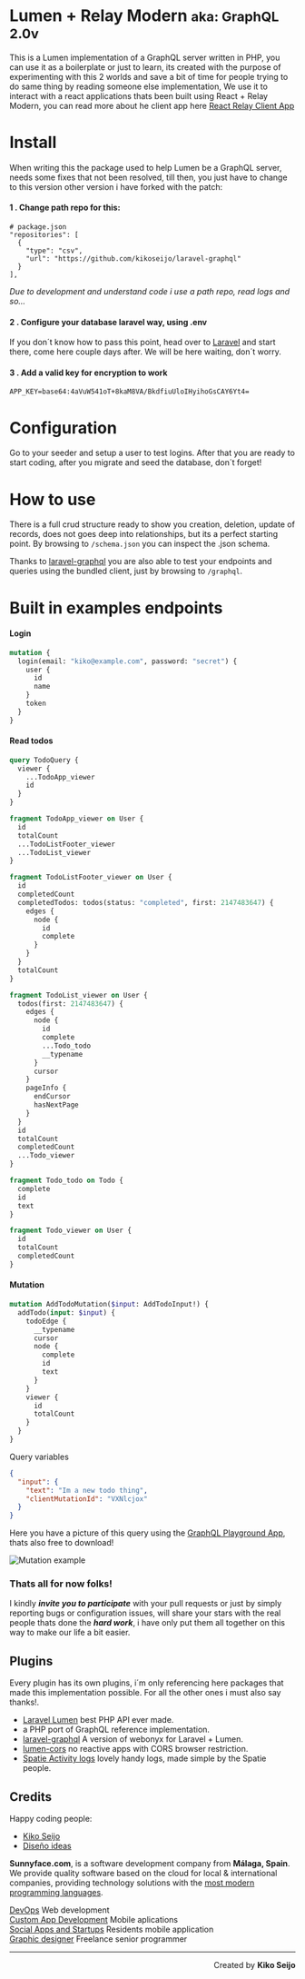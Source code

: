 # Lumen + Relay Modern <small>aka: GraphQL 2.0v</small>

This is a Lumen implementation of a GraphQL server written in PHP, you can use it as a boilerplate or just to learn, its created with the purpose of experimenting with this 2 worlds and save a bit of time for people trying to do same thing by reading someone else implementation, We use it to interact with a react applications thats been built using React + Relay Modern, you can read more about he client app here [React Relay Client App](https://github.com/kikoseijo/react-relay-app)

# Install

When writing this the package used to help Lumen be a GraphQL server, needs some fixes that not been resolved, till then, you just have to change to this version other version i have forked with the patch:

#### 1 . Change path repo for this:

```
# package.json
"repositories": [
  {
    "type": "csv",
    "url": "https://github.com/kikoseijo/laravel-graphql"
  }
],
```

_Due to development and understand code i use a path repo, read logs and so..._

#### 2 . Configure your database laravel way, using .env

If you don´t know how to pass this point, head over to [Laravel](http//laravel.com) and start there, come here couple days after. We will be here waiting, don´t worry.

#### 3 . Add a valid key for encryption to work

```
APP_KEY=base64:4aVuW541oT+8kaM8VA/BkdfiuUloIHyihoGsCAY6Yt4=
```

# Configuration

Go to your seeder and setup a user to test logins. After that you are ready to start coding, after you migrate and seed the database, don´t forget!

# How to use

There is a full crud structure ready to show you creation, deletion, update of records, does not goes deep into relationships, but its a perfect starting point. By browsing to `/schema.json` you can inspect the .json schema.

Thanks to [laravel-graphql](https://github.com/Folkloreatelier/laravel-graphql) you are also able to test your endpoints and queries using the bundled client, just by browsing to `/graphql`.

# Built in examples endpoints

#### Login

```graphql
mutation {
  login(email: "kiko@example.com", password: "secret") {
    user {
      id
      name
    }
    token
  }
}
```

#### Read todos

```graphql
query TodoQuery {
  viewer {
    ...TodoApp_viewer
    id
  }
}

fragment TodoApp_viewer on User {
  id
  totalCount
  ...TodoListFooter_viewer
  ...TodoList_viewer
}

fragment TodoListFooter_viewer on User {
  id
  completedCount
  completedTodos: todos(status: "completed", first: 2147483647) {
    edges {
      node {
        id
        complete
      }
    }
  }
  totalCount
}

fragment TodoList_viewer on User {
  todos(first: 2147483647) {
    edges {
      node {
        id
        complete
        ...Todo_todo
        __typename
      }
      cursor
    }
    pageInfo {
      endCursor
      hasNextPage
    }
  }
  id
  totalCount
  completedCount
  ...Todo_viewer
}

fragment Todo_todo on Todo {
  complete
  id
  text
}

fragment Todo_viewer on User {
  id
  totalCount
  completedCount
}
```

#### Mutation

```graphql
mutation AddTodoMutation($input: AddTodoInput!) {
  addTodo(input: $input) {
    todoEdge {
      __typename
      cursor
      node {
        complete
        id
        text
      }
    }
    viewer {
      id
      totalCount
    }
  }
}
```

Query variables

```json
{
  "input": {
    "text": "Im a new todo thing",
    "clientMutationId": "VXNlcjox"
  }
}
```

Here you have a picture of this query using the [GraphQL Playground App](https://github.com/graphcool/graphql-playground), thats also free to download!

![Mutation example](/public/img/mutation.png?raw=true 'Mutation GraphQL Playground example')

### Thats all for now folks!

I kindly **_invite you to participate_** with your pull requests or just by simply reporting bugs or configuration issues, will share your stars with the real people thats done the **_hard work_**, i have only put them all together on this way to make our life a bit easier.

## Plugins

Every plugin has its own plugins, i´m only referencing here packages that made this implementation possible. For all the other ones i must also say thanks!.

* [Laravel Lumen](http://lumen.laravel.com) best PHP API ever made.
* [](https://github.com/webonyx/graphql-php) a PHP port of GraphQL reference implementation.
* [laravel-graphql](https://github.com/Folkloreatelier/laravel-graphql) A version of webonyx for Laravel + Lumen.
* [lumen-cors](https://github.com/digiaonline/lumen-cors) no reactive apps with CORS browser restriction.
* [Spatie Activity logs](https://github.com/spatie/laravel-activitylog) lovely handy logs, made simple by the Spatie people.

## Credits

Happy coding people:

* [Kiko Seijo](http://kikoseijo.com 'Laravel, React, Vue, Mobile freelancer in Málaga')
* [Diseño ideas](http://disenoideas.com 'Real estate website designer in Marbella')

**Sunnyface.com**, is a software development company from **Málaga, Spain**. We provide quality software based on the cloud for local & international companies, providing technology solutions with the [most modern programming languages](https://sunnyface.com/tecnologia/ 'Programador experto react y vue en Málaga').

[DevOps](https://sunnyface.com 'Programador ios málaga Marbella') Web development  
[Custom App Development](https://gestorapp.com 'Gestor de aplicaciones moviles en málaga, mijas, marbella') Mobile aplications  
[Social Apps and Startups](https://sosvecinos.com 'Plataforma móvil para la gestion de comunidades') Residents mobile application  
[Graphic designer](https://kikoseijo.com 'Programador freelance movil y Laravel') Freelance senior programmer

---

<div dir=rtl markdown=1>Created by <b>Kiko Seijo</b></div>
